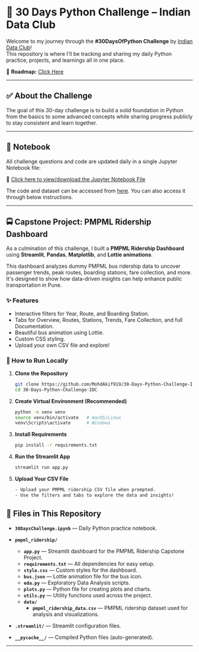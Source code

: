 # 🐍 30 Days Python Challenge – Indian Data Club

Welcome to my journey through the **#30DaysOfPython Challenge** by [Indian Data Club](https://indiandataclub.com)!  
This repository is where I'll be tracking and sharing my daily Python practice, projects, and learnings all in one place.

📌 **Roadmap:** [Click Here](https://indiandataclub.notion.site/30DaysOfPython-1f9a16c0422f8074bf29eee315a6802a)

---

## ✅ About the Challenge

The goal of this 30-day challenge is to build a solid foundation in Python from the basics to some advanced concepts while sharing progress publicly to stay consistent and learn together.

---

## 📓 Notebook

All challenge questions and code are updated daily in a single Jupyter Notebook file:

📘 [Click here to view/download the Jupyter Notebook File](30DaysChallenge.ipynb)

The code and dataset can be accessed from [here](pmpml_ridership). You can also access it through below instructions.

---

## 🚍 Capstone Project: PMPML Ridership Dashboard

As a culmination of this challenge, I built a **PMPML Ridership Dashboard** using **Streamlit**, **Pandas**, **Matplotlib**, and **Lottie animations**.

This dashboard analyzes dummy PMPML bus ridership data to uncover passenger trends, peak routes, boarding stations, fare collection, and more. It's designed to show how data-driven insights can help enhance public transportation in Pune.

### ✨ Features
- Interactive filters for Year, Route, and Boarding Station.
- Tabs for Overview, Routes, Stations, Trends, Fare Collection, and full Documentation.
- Beautiful bus animation using Lottie.
- Custom CSS styling.
- Upload your own CSV file and explore!

### 📂 How to Run Locally

1. **Clone the Repository**
   ```bash
   git clone https://github.com/MohdAkif919/30-Days-Python-Challenge-IDC.git
   cd 30-Days-Python-Challenge-IDC
   ```
2. **Create Virtual Environment (Recommended)**
   ```bash
   python -m venv venv
   source venv/bin/activate   # macOS/Linux
   venv\Scripts\activate      # Windows
   ```
4. **Install Requirements**
   ```bash
   pip install -r requirements.txt
   ```
5. **Run the Streamlit App**
   ```bash
   streamlit run app.py
   ```
6. **Upload Your CSV File**
   ```bash
   - Upload your PMPML ridership CSV file when prompted.
   - Use the filters and tabs to explore the data and insights!
   ```

## 📁 Files in This Repository

- **`30DaysChallenge.ipynb`** — Daily Python practice notebook.

- **`pmpml_ridership/`**
  - **`app.py`** — Streamlit dashboard for the PMPML Ridership Capstone Project.
  - **`requirements.txt`** — All dependencies for easy setup.
  - **`style.css`** — Custom styles for the dashboard.
  - **`bus.json`** — Lottie animation file for the bus icon.
  - **`eda.py`** — Exploratory Data Analysis scripts.
  - **`plots.py`** — Python file for creating plots and charts.
  - **`utils.py`** — Utility functions used across the project.
  - **`data/`**
    - **`pmpml_ridership_data.csv`** — PMPML ridership dataset used for analysis and visualizations.

- **`.streamlit/`** — Streamlit configuration files.
- **`__pycache__/`** — Compiled Python files (auto-generated).

---
